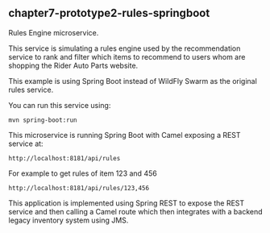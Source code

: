 chapter7-prototype2-rules-springboot
------------------------------------

Rules Engine microservice.

This service is simulating a rules engine used by the recommendation service to rank
and filter which items to recommend to users whom are shopping the Rider Auto Parts website.

This example is using Spring Boot instead of WildFly Swarm as the original rules service.

You can run this service using:

    mvn spring-boot:run
    
This microservice is running Spring Boot with Camel exposing a REST service at:
    
    http://localhost:8181/api/rules

For example to get rules of item 123 and 456

    http://localhost:8181/api/rules/123,456
      
This application is implemented using Spring REST to expose the REST service
and then calling a Camel route which then integrates with a backend legacy inventory system using JMS.

